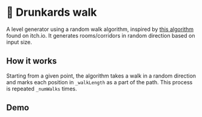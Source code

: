 # 🚶 Drunkards walk

A level generator using a random walk algorithm, inspired by [this algorithm](https://poppants.itch.io/the-drunkard-walk) found on itch.io. It generates rooms/corridors in random direction based on input size.

## How it works

Starting from a given point, the algorithm takes a walk in a random direction and marks each position in `_walkLength` as a part of the path. This process is repeated `_numWalks` times.

## Demo

